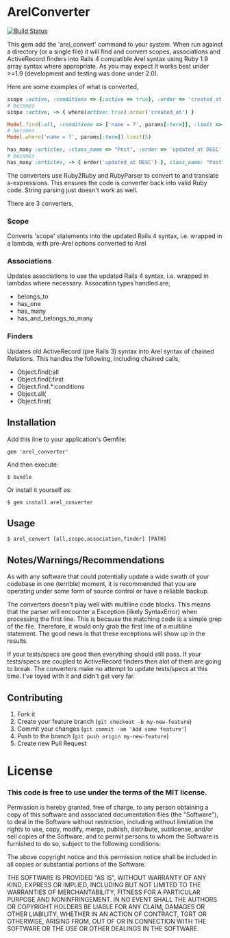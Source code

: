 # ArelConverter

[![Build Status](https://travis-ci.org/pallan/arel_converter.png?branch=master)](https://travis-ci.org/pallan/arel_converter)

This gem add the 'arel_convert' command to your system. When run against
a directory (or a single file) it will find and convert scopes,
associations and ActiveRecord finders into Rails 4 compatible Arel
syntax using Ruby 1.9 array syntax where appropriate. As you may expect
it works best under >=1.9 (development and testing was done under 2.0).

Here are some examples of what is converted,

```ruby
scope :active, :conditions => {:active => true}, :order => 'created_at'
# becomes
scope :active, -> { where(active: true).order('created_at') }

Model.find(:all, :conditions => ['name = ?', params[:term]], :limit => 5)
# becomes
Model.where('name = ?', params[:term]).limit(5)

has_many :articles, :class_name => "Post", :order => 'updated_at DESC'
# becomes
has_many :articles, -> { order('updated_at DESC') }, class_name: "Post"
```

The converters use Ruby2Ruby and RubyParser to convert to and translate
s-expressions. This ensures the code is converter back into valid Ruby
code. String parsing just doesn't work as well.

There are 3 converters,

### Scope

Converts 'scope' statements into the updated Rails 4 syntax, i.e.
wrapped in a lambda, with pre-Arel options converted to Arel

### Associations

Updates associations to use the updated Rails 4 syntax, i.e. wrapped in
lambdas where necessary. Assocation types handled are,

* belongs_to
* has_one
* has_many
* has_and_belongs_to_many

### Finders

Updates old ActiveRecord (pre Rails 3) syntax into Arel syntax of
chained Relations. This handles the following, including chained calls,

* Object.find(:all
* Object.find(:first
* Object.find.*:conditions
* Object.all(
* Object.first(


## Installation

Add this line to your application's Gemfile:

    gem 'arel_converter'

And then execute:

    $ bundle

Or install it yourself as:

    $ gem install arel_converter

## Usage

    $ arel_convert [all,scope,association,finder] [PATH]

## Notes/Warnings/Recommendations

As with any software that could potentially update a wide swath of your
codebase in one (terrible) moment, it is recommended that you are
operating under some form of source control or have a reliable backup.

The converters doesn't play well with multiline code blocks. This means
that the parser will encounter a Exception (likely SyntaxError) when
processing the first line. This is because the matching code is a simple
grep of the file. Therefore, it would only grab the first line of a
multiline statement. The good news is that these exceptions will show up
in the results.

If your tests/specs are good then everything should still pass. If your
tests/specs are coupled to ActiveRecord finders then alot of them are
going to break. The converters make no attempt to update tests/specs at
this time. I've toyed with it and didn't get very far.


## Contributing

1. Fork it
2. Create your feature branch (`git checkout -b my-new-feature`)
3. Commit your changes (`git commit -am 'Add some feature'`)
4. Push to the branch (`git push origin my-new-feature`)
5. Create new Pull Request

# License

### This code is free to use under the terms of the MIT license.

Permission is hereby granted, free of charge, to any person obtaining
a copy of this software and associated documentation files (the
"Software"), to deal in the Software without restriction, including
without limitation the rights to use, copy, modify, merge, publish,
distribute, sublicense, and/or sell copies of the Software, and to
permit persons to whom the Software is furnished to do so, subject to
the following conditions:

The above copyright notice and this permission notice shall be included
in all copies or substantial portions of the Software.

THE SOFTWARE IS PROVIDED "AS IS", WITHOUT WARRANTY OF ANY KIND,
EXPRESS OR IMPLIED, INCLUDING BUT NOT LIMITED TO THE WARRANTIES OF
MERCHANTABILITY, FITNESS FOR A PARTICULAR PURPOSE AND NONINFRINGEMENT.
IN NO EVENT SHALL THE AUTHORS OR COPYRIGHT HOLDERS BE LIABLE FOR ANY
CLAIM, DAMAGES OR OTHER LIABILITY, WHETHER IN AN ACTION OF CONTRACT,
TORT OR OTHERWISE, ARISING FROM, OUT OF OR IN CONNECTION WITH THE
SOFTWARE OR THE USE OR OTHER DEALINGS IN THE SOFTWARE.
